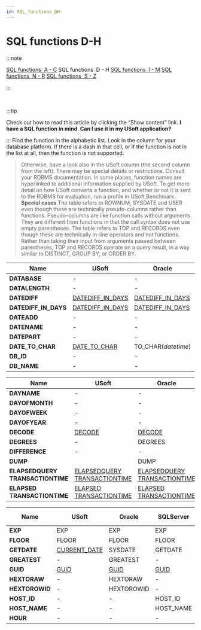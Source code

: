 ```yaml
---
id: SQL_functions_DH
---
```


# SQL functions D-H


:::note

[SQL functions  A - C](/docs/Modeller_and_Rules_Engine/SQL_functions/SQL_functions_AC.md)
SQL functions  D - H
[SQL functions  I - M](/docs/Modeller_and_Rules_Engine/SQL_functions/SQL_functions_IM.md)
[SQL functions  N - R](/docs/Modeller_and_Rules_Engine/SQL_functions/SQL_functions_NR.md)
[SQL functions  S - Z](/docs/Modeller_and_Rules_Engine/SQL_functions/SQL_functions_SZ.md)

:::

 


:::tip

Check out how to read this article by clicking the “Show content” link.
**I have a SQL function in mind. Can I use it in my USoft application?**

:::
Find the function in the alphabetic list. Look in the column for your database platform. If there is a dash in that cell, or if the function is not in the list at all, then the function is not supported.
> Otherwise, have a look also in the USoft column (the second column from the left):
> There may be special details or restrictions. Consult your RDBMS documentation. In some places, function names are hyperlinked to additional information supplied by USoft.
> To get more detail on how USoft converts a function, and whether or not it is sent to the RDBMS for evaluation, run a profile in USoft Benchmark.
> **Special cases**
The table refers to ROWNUM, SYSDATE and USER even though these are technically pseudo-columns rather than functions. Pseudo-columns are like function calls without arguments. They are different from functions in that the call syntax does not use empty parentheses.
The table refers to TOP and RECORDS even though these are technically in-line operators and not functions. Rather than taking their input from arguments passed between parentheses, TOP and RECORDS operate on a query result, in a way similar to DISTINCT, GROUP BY, or ORDER BY.

|**Name**|**USoft**|**Oracle**|**SQLServer**|**ODBC**|**JDBCY, Derby**|
|--------|--------|--------|--------|--------|--------|
|**DATABASE**|-       |-       |-       |DATABASE|-       |
|**DATALENGTH**|-       |-       |[DATALENGTH](/docs/Modeller_and_Rules_Engine/SQL_functions/DATALENGTH_LEN.md)|-       |-       |
|**DATEDIFF**|[DATEDIFF_IN_DAYS](/docs/Modeller_and_Rules_Engine/SQL_functions/DATEDIFF_IN_DAYS.md)|[DATEDIFF_IN_DAYS](/docs/Modeller_and_Rules_Engine/SQL_functions/DATEDIFF_IN_DAYS.md)|DATEDIFF|[DATEDIFF_IN_DAYS](/docs/Modeller_and_Rules_Engine/SQL_functions/DATEDIFF_IN_DAYS.md)|[DATEDIFF_IN_DAYS](/docs/Modeller_and_Rules_Engine/SQL_functions/DATEDIFF_IN_DAYS.md)|
|**DATEDIFF_IN_DAYS**|[DATEDIFF_IN_DAYS](/docs/Modeller_and_Rules_Engine/SQL_functions/DATEDIFF_IN_DAYS.md)|[DATEDIFF_IN_DAYS](/docs/Modeller_and_Rules_Engine/SQL_functions/DATEDIFF_IN_DAYS.md)|DATEDIFF|[DATEDIFF_IN_DAYS](/docs/Modeller_and_Rules_Engine/SQL_functions/DATEDIFF_IN_DAYS.md)|[DATEDIFF_IN_DAYS](/docs/Modeller_and_Rules_Engine/SQL_functions/DATEDIFF_IN_DAYS.md)|
|**DATEADD**|-       |-       |DATEADD |-       |DATEADD |
|**DATENAME**|-       |-       |DATENAME|-       |-       |
|**DATEPART**|-       |-       |DATEPART|-       |-       |
|**DATE_TO_CHAR**|[DATE_TO_CHAR](/docs/Modeller_and_Rules_Engine/SQL_functions/DATE_TO_CHAR.md)|TO_CHAR(*datetime*)|CONVERT(*datetime*)|[DATE_TO_CHAR](/docs/Modeller_and_Rules_Engine/SQL_functions/DATE_TO_CHAR.md)|TO_CHARDATE|
|**DB_ID**|-       |-       |DB_ID   |-       |-       |
|**DB_NAME**|-       |-       |DB_NAME |-       |-       |



|**Name**|**USoft**|**Oracle**|**SQLServer**|**ODBC**|**JDBCY, Derby**|
|--------|--------|--------|--------|--------|--------|
|**DAYNAME**|-       |-       |-       |DAYNAME |-       |
|**DAYOFMONTH**|-       |-       |-       |DAYOFMONTH|-       |
|**DAYOFWEEK**|-       |-       |-       |DAYOFWEEK|-       |
|**DAYOFYEAR**|-       |-       |-       |DAYOFYEAR|-       |
|**DECODE**|[DECODE](/docs/Modeller_and_Rules_Engine/SQL_functions/CASE_DECODE.md)|[DECODE](/docs/Modeller_and_Rules_Engine/SQL_functions/CASE_DECODE.md)|[CASE](/docs/Modeller_and_Rules_Engine/SQL_functions/CASE_DECODE.md)|[CASE](/docs/Modeller_and_Rules_Engine/SQL_functions/CASE_DECODE.md)|[CASE](/docs/Modeller_and_Rules_Engine/SQL_functions/CASE_DECODE.md)|
|**DEGREES**|-       |DEGREES |-       |DEGREES |DEGREES |
|**DIFFERENCE**|-       |-       |DIFFERENCE|DIFFERENCE|-       |
|**DUMP**|        |DUMP    |-       |-       |-       |
|**ELAPSEDQUERY			TRANSACTIONTIME**|[ELAPSEDQUERY			TRANSACTIONTIME](/docs/Modeller_and_Rules_Engine/SQL_functions/ELAPSEDQUERYTRANSACTIONTIME.md)|[ELAPSEDQUERY			TRANSACTIONTIME](/docs/Modeller_and_Rules_Engine/SQL_functions/ELAPSEDQUERYTRANSACTIONTIME.md)|[ELAPSEDQUERY			TRANSACTIONTIME](/docs/Modeller_and_Rules_Engine/SQL_functions/ELAPSEDQUERYTRANSACTIONTIME.md)|[ELAPSEDQUERY			TRANSACTIONTIME](/docs/Modeller_and_Rules_Engine/SQL_functions/ELAPSEDQUERYTRANSACTIONTIME.md)|[ELAPSEDQUERY			TRANSACTIONTIME](/docs/Modeller_and_Rules_Engine/SQL_functions/ELAPSEDQUERYTRANSACTIONTIME.md)|
|**ELAPSED			TRANSACTIONTIME**|[ELAPSED			TRANSACTIONTIME](/docs/Modeller_and_Rules_Engine/SQL_functions/ELAPSEDTRANSACTIONTIME.md)|[ELAPSED			TRANSACTIONTIME](/docs/Modeller_and_Rules_Engine/SQL_functions/ELAPSEDTRANSACTIONTIME.md)|[ELAPSED			TRANSACTIONTIME](/docs/Modeller_and_Rules_Engine/SQL_functions/ELAPSEDTRANSACTIONTIME.md)|[ELAPSED			TRANSACTIONTIME](/docs/Modeller_and_Rules_Engine/SQL_functions/ELAPSEDTRANSACTIONTIME.md)|[ELAPSED			TRANSACTIONTIME](/docs/Modeller_and_Rules_Engine/SQL_functions/ELAPSEDTRANSACTIONTIME.md)E|



|**Name**|**USoft**|**Oracle**|**SQLServer**|**ODBC**|**JDBCY, Derby**|
|--------|--------|--------|--------|--------|--------|
|**EXP** |EXP     |EXP     |EXP     |EXP     |EXP     |
|**FLOOR**|FLOOR   |FLOOR   |FLOOR   |FLOOR   |FLOOR   |
|**GETDATE**|[CURRENT_DATE](/docs/Modeller_and_Rules_Engine/SQL_functions/CURRENT_DATE.md)|SYSDATE |GETDATE |NOW     |SYSDATE |
|**GREATEST**|-       |GREATEST|-       |-       |-       |
|**GUID**|[GUID](/docs/Modeller_and_Rules_Engine/SQL_functions/GUID.md)|[GUID](/docs/Modeller_and_Rules_Engine/SQL_functions/GUID.md)|[GUID](/docs/Modeller_and_Rules_Engine/SQL_functions/GUID.md)|[GUID](/docs/Modeller_and_Rules_Engine/SQL_functions/GUID.md)|[GUID](/docs/Modeller_and_Rules_Engine/SQL_functions/GUID.md)|
|**HEXTORAW**|-       |HEXTORAW|-       |-       |-       |
|**HEXTOROWID**|-       |HEXTOROWID|-       |-       |-       |
|**HOST_ID**|-       |-       |HOST_ID |-       |-       |
|**HOST_NAME**|-       |-       |HOST_NAME|-       |-       |
|**HOUR**|-       |-       |-       |HOUR    |-       |